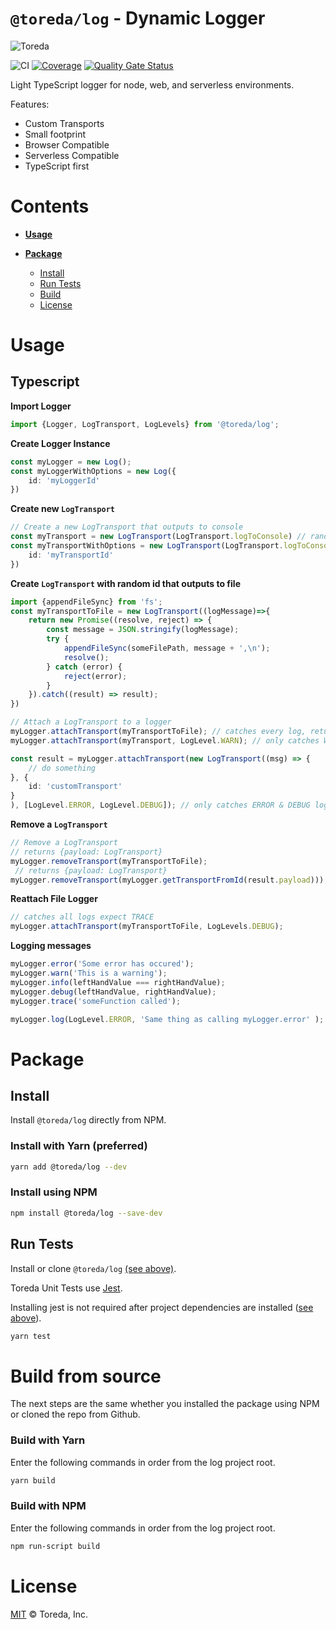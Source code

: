 # `@toreda/log` - Dynamic Logger

![Toreda](https://content.toreda.com/logo/toreda-logo.png)

![CI](https://github.com/toreda/log/workflows/CI/badge.svg?branch=master) [![Coverage](https://sonarcloud.io/api/project_badges/measure?project=toreda_log&metric=coverage)](https://sonarcloud.io/dashboard?id=toreda_log) [![Quality Gate Status](https://sonarcloud.io/api/project_badges/measure?project=toreda_log&metric=alert_status)](https://sonarcloud.io/dashboard?id=toreda_log)

Light TypeScript logger for node, web, and serverless environments. 

Features:
* Custom Transports
* Small footprint
* Browser Compatible
* Serverless Compatible
* TypeScript first

# Contents
* [**Usage**](#usage)

* [**Package**](#Package)
	-	[Install](#Install)
	-	[Run Tests](#run-tests)
	-	[Build](#build-from-source)
	-   [License](#license)

# Usage


## Typescript

**Import Logger**
```typescript
import {Logger, LogTransport, LogLevels} from '@toreda/log';
```

**Create Logger Instance**

```typescript
const myLogger = new Log();
const myLoggerWithOptions = new Log({
	id: 'myLoggerId'
})
```



**Create new `LogTransport`**
```typescript
// Create a new LogTransport that outputs to console
const myTransport = new LogTransport(LogTransport.logToConsole) // random id
const myTransportWithOptions = new LogTransport(LogTransport.logToConsole, {
	id: 'myTransportId'
})
```



**Create `LogTransport` with random id that outputs to file**

```typescript
import {appendFileSync} from 'fs';
const myTransportToFile = new LogTransport((logMessage)=>{
	return new Promise((resolve, reject) => {
		const message = JSON.stringify(logMessage);
		try {
			appendFileSync(someFilePath, message + ',\n');
			resolve();
		} catch (error) {
			reject(error);
		}
	}).catch((result) => result);
})

// Attach a LogTransport to a logger
myLogger.attachTransport(myTransportToFile); // catches every log, returns {payload: id}
myLogger.attachTransport(myTransport, LogLevel.WARN); // only catches WARN & ERROR logs

const result = myLogger.attachTransport(new LogTransport((msg) => {
	// do something
}, {
	id: 'customTransport'
}
), [LogLevel.ERROR, LogLevel.DEBUG]); // only catches ERROR & DEBUG logs, returns {payload: id}
```



**Remove a `LogTransport`**

```typescript
// Remove a LogTransport
// returns {payload: LogTransport}
myLogger.removeTransport(myTransportToFile);
 // returns {payload: LogTransport}
myLogger.removeTransport(myLogger.getTransportFromId(result.payload)));
```

**Reattach File Logger**
```typescript
// catches all logs expect TRACE
myLogger.attachTransport(myTransportToFile, LogLevels.DEBUG);
```


**Logging messages**

```typescript
myLogger.error('Some error has occured');
myLogger.warn('This is a warning');
myLogger.info(leftHandValue === rightHandValue);
myLogger.debug(leftHandValue, rightHandValue);
myLogger.trace('someFunction called');

myLogger.log(LogLevel.ERROR, 'Same thing as calling myLogger.error' );
```

# Package

## Install
Install `@toreda/log` directly from NPM.

### Install with Yarn (preferred)
```bash
yarn add @toreda/log --dev
```

### Install using NPM
```bash
npm install @toreda/log --save-dev
```


## Run Tests
Install or clone `@toreda/log` [(see above)](#install).

Toreda Unit Tests use [Jest](https://jestjs.io/).

Installing jest is not required after project dependencies are installed ([see above](#install)).
```bash
yarn test
```

# Build from source

The next steps are the same whether you installed the package using NPM or cloned the repo from Github.

### Build with Yarn
 Enter the following commands in order from the log project root.
```bash
yarn build
```

### Build with NPM
 Enter the following commands in order from the log project root.
```bash
npm run-script build
```

# License

[MIT](LICENSE) &copy; Toreda, Inc.